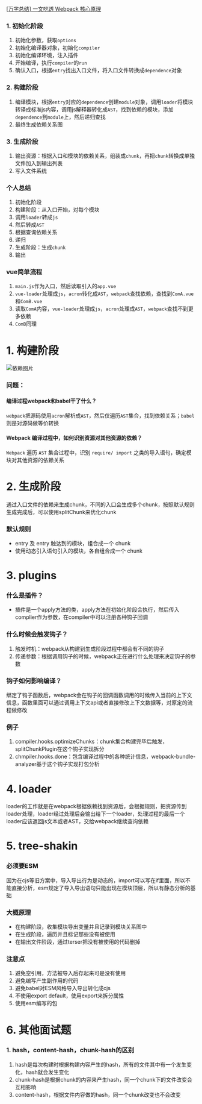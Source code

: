 [[万字总结] 一文吃透 Webpack 核心原理](https://zhuanlan.zhihu.com/p/363928061)

### 1. 初始化阶段
1. 初始化参数，获取`options`
2. 初始化编译器对象，初始化`compiler`
3. 初始化编译环境，注入插件
4. 开始编译，执行`compiler`的`run`
5. 确认入口，根据`entry`找出入口文件，将入口文件转换成`dependence`对象
### 2. 构建阶段
1. 编译模块，根据`entry`对应的`dependence`创建`module`对象，调用`loader`将模块转译成标准js内容，调用js解释器转化成`AST`，找到依赖的模块，添加`dependence`到`module`上，然后递归查找
2. 最终生成依赖关系图
### 3. 生成阶段
1. 输出资源：根据入口和模块的依赖关系，组装成`chunk`，再把`chunk`转换成单独文件加入到输出列表
2. 写入文件系统

### 个人总结
1. 初始化阶段
2. 构建阶段：从入口开始，对每个模块
  1. 调用`loader`转成`js`
  2. 然后转成`AST`
  3. 根据查询依赖关系
  4. 递归
3. 生成阶段：生成`chunk`
4. 输出

### vue简单流程
1. `main.js`作为入口，然后读取引入的`app.vue`
2. `vue-loader`处理成`js`，`acron`转化成`AST`，`webpack`查找依赖，查找到`ComA.vue`和`ComB.vue`
3. 读取`ComA`内容，`vue-loader`处理成`js`，`acron`处理成`AST`，`webpack`查找不到更多依赖
4. `ComB`同理

# 1. 构建阶段
![依赖图片](https://pic1.zhimg.com/80/v2-27eb916f4247d91c5485420c983ba720_720w.jpg)

### 问题：
#### 编译过程webpack和babel干了什么？
`webpack`把源码使用`acron`解析成`AST`，然后仅遍历`AST`集合，找到依赖关系；`babel`则是对源码做等价转换

#### Webpack 编译过程中，如何识别资源对其他资源的依赖？
`Webpack` 遍历 `AST` 集合过程中，识别 `require/ import` 之类的导入语句，确定模块对其他资源的依赖关系

# 2. 生成阶段
通过入口文件的依赖来生成chunk，不同的入口会生成多个chunk，按照默认规则生成完成后，可以使用splitChunk来优化chunk
### 默认规则
- entry 及 entry 触达到的模块，组合成一个 chunk
- 使用动态引入语句引入的模块，各自组合成一个 chunk

# 3. plugins
### 什么是插件？
- 插件是一个apply方法的类，apply方法在初始化阶段会执行，然后传入complier作为参数，在compiler中可以注册各种钩子回调
### 什么时候会触发钩子？
1. 触发时机：webpack从构建到生成阶段过程中都会有不同的钩子
2. 传递参数：根据调用钩子的时候，webpack正在进行什么处理来决定钩子的参数
### 钩子如何影响编译？
绑定了钩子函数后，webpack会在钩子的回调函数调用的时候传入当前的上下文信息，函数里面可以通过调用上下文api或者直接修改上下文数据等，对原定的流程做修改
### 例子
1. compiler.hooks.optimizeChunks：chunk集合构建完毕后触发，splitChunkPlugin在这个钩子实现拆分
2. chmpiler.hooks.done：包含编译过程中的各种统计信息，webpack-bundle-analyzer基于这个钩子实现打包分析

# 4. loader
loader的工作就是在webpack根据依赖找到资源后，会根据规则，把资源传到loader处理，loader经过处理后会输出给下一个loader，处理过程的最后一个loader应该返回js文本或者AST，交给webpack继续查询依赖

# 5. tree-shakin
### 必须要ESM
因为在cjs等旧方案中，导入导出行为是动态的，import可以写在if里面，所以不能直接分析，esm规定了导入导出语句只能出现在模块顶层，所以有静态分析的基础
### 大概原理
- 在构建阶段，收集模块导出变量并且记录到模块关系图中
- 在生成阶段，遍历并且标记那些没有被使用
- 在输出文件阶段，通过terser把没有被使用的代码删掉
### 注意点
1. 避免空引用，方法被导入后存起来可是没有使用
2. 避免编写产生副作用的代码
3. 避免babel对ESM风格导入导出转化成cjs
4. 不使用export default，使用export来拆分属性
5. 使用esm编写的包

# 6. 其他面试题
### 1. hash，content-hash，chunk-hash的区别
1. hash是每次构建时根据构建内容产生的hash，所有的文件其中有一个发生变化，hash就会发生变化
2. chunk-hash是根据chunk的内容来产生hash，同一个chunk下的文件改变会互相影响
3. content-hash，根据文件内容做的hash，同一个chunk改变也不会改变

